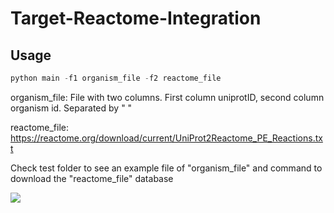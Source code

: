 # Target-Reactome-Integration

## Usage

```python
python main -f1 organism_file -f2 reactome_file
```

organism_file: File with two columns. First column uniprotID, second column organism id. Separated by " "

reactome_file: <https://reactome.org/download/current/UniProt2Reactome_PE_Reactions.txt>

 Check test folder to see an example file of "organism_file" and command to download the "reactome_file" database

<img src="https://docs.google.com/drawings/d/1EFg9wkkmf-5GqTyPIOMkNUvf1hZ3m4qzz-aG9hS8yiU/export/png"/>
